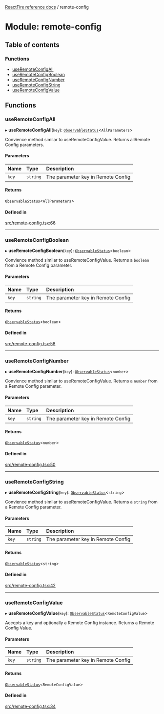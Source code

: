 [ReactFire reference docs](../README.md) / remote-config

# Module: remote-config

## Table of contents

### Functions

- [useRemoteConfigAll](remote_config.md#useremoteconfigall)
- [useRemoteConfigBoolean](remote_config.md#useremoteconfigboolean)
- [useRemoteConfigNumber](remote_config.md#useremoteconfignumber)
- [useRemoteConfigString](remote_config.md#useremoteconfigstring)
- [useRemoteConfigValue](remote_config.md#useremoteconfigvalue)

## Functions

### useRemoteConfigAll

▸ **useRemoteConfigAll**(`key`): [`ObservableStatus`](../interfaces/useObservable.ObservableStatus.md)<`AllParameters`\>

Convience method similar to useRemoteConfigValue. Returns allRemote Config parameters.

#### Parameters

| Name | Type | Description |
| :------ | :------ | :------ |
| `key` | `string` | The parameter key in Remote Config |

#### Returns

[`ObservableStatus`](../interfaces/useObservable.ObservableStatus.md)<`AllParameters`\>

#### Defined in

[src/remote-config.tsx:66](https://github.com/FirebaseExtended/reactfire/blob/main/src/remote-config.tsx#L66)

___

### useRemoteConfigBoolean

▸ **useRemoteConfigBoolean**(`key`): [`ObservableStatus`](../interfaces/useObservable.ObservableStatus.md)<`boolean`\>

Convience method similar to useRemoteConfigValue. Returns a `boolean` from a Remote Config parameter.

#### Parameters

| Name | Type | Description |
| :------ | :------ | :------ |
| `key` | `string` | The parameter key in Remote Config |

#### Returns

[`ObservableStatus`](../interfaces/useObservable.ObservableStatus.md)<`boolean`\>

#### Defined in

[src/remote-config.tsx:58](https://github.com/FirebaseExtended/reactfire/blob/main/src/remote-config.tsx#L58)

___

### useRemoteConfigNumber

▸ **useRemoteConfigNumber**(`key`): [`ObservableStatus`](../interfaces/useObservable.ObservableStatus.md)<`number`\>

Convience method similar to useRemoteConfigValue. Returns a `number` from a Remote Config parameter.

#### Parameters

| Name | Type | Description |
| :------ | :------ | :------ |
| `key` | `string` | The parameter key in Remote Config |

#### Returns

[`ObservableStatus`](../interfaces/useObservable.ObservableStatus.md)<`number`\>

#### Defined in

[src/remote-config.tsx:50](https://github.com/FirebaseExtended/reactfire/blob/main/src/remote-config.tsx#L50)

___

### useRemoteConfigString

▸ **useRemoteConfigString**(`key`): [`ObservableStatus`](../interfaces/useObservable.ObservableStatus.md)<`string`\>

Convience method similar to useRemoteConfigValue. Returns a `string` from a Remote Config parameter.

#### Parameters

| Name | Type | Description |
| :------ | :------ | :------ |
| `key` | `string` | The parameter key in Remote Config |

#### Returns

[`ObservableStatus`](../interfaces/useObservable.ObservableStatus.md)<`string`\>

#### Defined in

[src/remote-config.tsx:42](https://github.com/FirebaseExtended/reactfire/blob/main/src/remote-config.tsx#L42)

___

### useRemoteConfigValue

▸ **useRemoteConfigValue**(`key`): [`ObservableStatus`](../interfaces/useObservable.ObservableStatus.md)<`RemoteConfigValue`\>

Accepts a key and optionally a Remote Config instance. Returns a
Remote Config Value.

#### Parameters

| Name | Type | Description |
| :------ | :------ | :------ |
| `key` | `string` | The parameter key in Remote Config |

#### Returns

[`ObservableStatus`](../interfaces/useObservable.ObservableStatus.md)<`RemoteConfigValue`\>

#### Defined in

[src/remote-config.tsx:34](https://github.com/FirebaseExtended/reactfire/blob/main/src/remote-config.tsx#L34)
